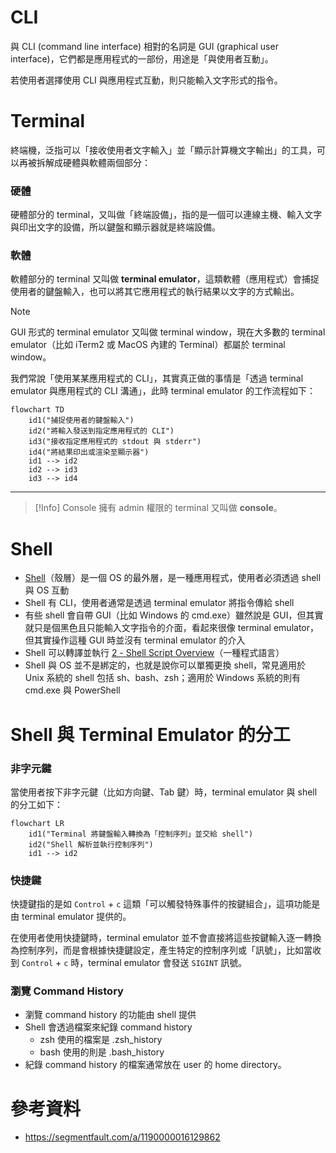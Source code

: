 # CLI

與 CLI (command line interface) 相對的名詞是 GUI (graphical user interface)，它們都是應用程式的一部份，用途是「與使用者互動」。

若使用者選擇使用 CLI 與應用程式互動，則只能輸入文字形式的指令。 

# Terminal

終端機，泛指可以「接收使用者文字輸入」並「顯示計算機文字輸出」的工具，可以再被拆解成硬體與軟體兩個部分：

### 硬體

硬體部分的 terminal，又叫做「終端設備」，指的是一個可以連線主機、輸入文字與印出文字的設備，所以鍵盤和顯示器就是終端設備。

### 軟體

軟體部分的 terminal 又叫做 **terminal emulator**，這類軟體（應用程式）會捕捉使用者的鍵盤輸入，也可以將其它應用程式的執行結果以文字的方式輸出。

>[!Note]
>GUI 形式的 terminal emulator 又叫做 terminal window，現在大多數的 terminal emulator（比如 iTerm2 或 MacOS 內建的 Terminal）都屬於 terminal window。

我們常說「使用某某應用程式的 CLI」，其實真正做的事情是「透過 terminal emulator 與應用程式的 CLI 溝通」，此時 terminal emulator 的工作流程如下：

```mermaid
flowchart TD
    id1("捕捉使用者的鍵盤輸入")
    id2("將輸入發送到指定應用程式的 CLI")
    id3("接收指定應用程式的 stdout 與 stderr")
    id4("將結果印出或渲染至顯示器")
    id1 --> id2
    id2 --> id3
    id3 --> id4
```

---

>[!Info] Console
>擁有 admin 權限的 terminal 又叫做 **console**。

# Shell

- [Shell](</Operating System/Shell/1 - Introduction.md>)（殼層）是一個 OS 的最外層，是一種應用程式，使用者必須透過 shell 與 OS 互動
- Shell 有 CLI，使用者通常是透過 terminal emulator 將指令傳給 shell
- 有些 shell 會自帶 GUI（比如 Windows 的 cmd.exe）雖然說是 GUI，但其實就只是個黑色且只能輸入文字指令的介面，看起來很像 terminal emulator，但其實操作這種 GUI 時並沒有 terminal emulator 的介入
- Shell 可以轉譯並執行 [2 - Shell Script Overview](</Operating System/Shell/2 - Shell Script Overview.md>)（一種程式語言）
- Shell 與 OS 並不是綁定的，也就是說你可以單獨更換 shell，常見適用於 Unix 系統的 shell 包括 sh、bash、zsh；適用於 Windows 系統的則有 cmd.exe 與 PowerShell

# Shell 與 Terminal Emulator 的分工

### 非字元鍵

當使用者按下非字元鍵（比如方向鍵、Tab 鍵）時，terminal emulator 與 shell 的分工如下：

```mermaid
flowchart LR
    id1("Terminal 將鍵盤輸入轉換為「控制序列」並交給 shell")
    id2("Shell 解析並執行控制序列")
    id1 --> id2
```

### 快捷鍵

快捷鍵指的是如 `Control` + `c` 這類「可以觸發特殊事件的按鍵組合」，這項功能是由 terminal emulator 提供的。

在使用者使用快捷鍵時，terminal emulator 並不會直接將這些按鍵輸入逐一轉換為控制序列，而是會根據快捷鍵設定，產生特定的控制序列或「訊號」，比如當收到  `Control` + `c` 時，terminal emulator 會發送 `SIGINT` 訊號。

### 瀏覽 Command History

- 瀏覽 command history 的功能由 shell 提供
- Shell 會透過檔案來紀錄 command history
    - zsh 使用的檔案是 .zsh_history
    - bash 使用的則是 .bash_history
- 紀錄 command history 的檔案通常放在 user 的 home directory。

# 參考資料

- <https://segmentfault.com/a/1190000016129862>
